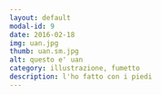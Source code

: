 ```yaml
---
layout: default
modal-id: 9
date: 2016-02-18
img: uan.jpg
thumb: uan.sm.jpg
alt: questo e' uan
category: illustrazione, fumetto
description: l'ho fatto con i piedi
---
```

